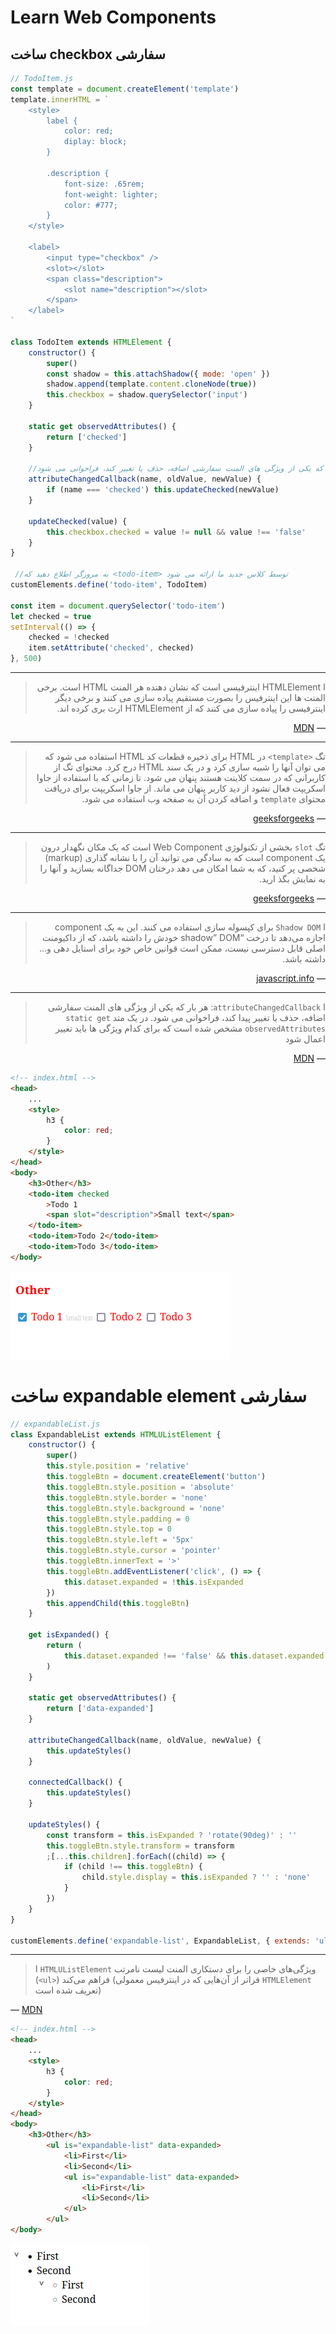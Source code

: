 # Learn Web Components
## ساخت checkbox سفارشی

```javascript
// TodoItem.js
const template = document.createElement('template')
template.innerHTML = `
    <style>
        label {
            color: red;
            diplay: block;
        }

        .description {
            font-size: .65rem;
            font-weight: lighter;
            color: #777;
        }
    </style>
    
    <label>
        <input type="checkbox" />
        <slot></slot>
        <span class="description">
            <slot name="description"></slot>
        </span>
    </label>
`

class TodoItem extends HTMLElement {
    constructor() {
        super()
        const shadow = this.attachShadow({ mode: 'open' })
        shadow.append(template.content.cloneNode(true))
        this.checkbox = shadow.querySelector('input')
    }

    static get observedAttributes() {
        return ['checked']
    }

    //هنگامی که یکی از ویژگی های المنت سفارشی اضافه، حذف یا تغییر کند، فراخوانی می شود
    attributeChangedCallback(name, oldValue, newValue) {
        if (name === 'checked') this.updateChecked(newValue)
    }

    updateChecked(value) {
        this.checkbox.checked = value != null && value !== 'false'
    }
}

 //به مرورگر اطلاع دهید که <todo-item> توسط کلاس جدید ما ارائه می شود
customElements.define('todo-item', TodoItem)

const item = document.querySelector('todo-item')
let checked = true
setInterval(() => {
    checked = !checked
    item.setAttribute('checked', checked)
}, 500)
```
<div dir=rtl>

---
> ا HTMLElement اینترفیسی است که نشان دهنده هر المنت HTML است. برخی المنت ها این اینترفیس را بصورت مستقیم پیاده سازی می کنند و برخی دیگر اینترفیسی را پیاده سازی می کنند که از HTMLElement ارث بری کرده اند.

— [MDN](https://developer.mozilla.org/en-US/docs/Web/API/HTMLElement)

---
> تگ `<template>` در HTML برای ذخیره قطعات کد HTML استفاده می شود که می توان آنها را شبیه سازی کرد و در یک سند HTML درج کرد. محتوای تگ از کاربرانی که در سمت کلاینت هستند پنهان می شود. تا زمانی که با استفاده از جاوا اسکریپت فعال نشود از دید کاربر پنهان می ماند. از جاوا اسکریپت برای دریافت محتوای `template` و اضافه کردن آن به صفحه وب استفاده می شود.

— [geeksforgeeks](https://www.geeksforgeeks.org/html-template-tag/)

---
> تگ `slot` بخشی از تکنولوژی Web Component است که یک مکان نگهدار درون یک component است که به سادگی می توانید آن را با نشانه گذاری (markup) شخصی پر کنید، که به شما امکان می دهد درختان DOM جداگانه بسازید و آنها را به نمایش بگذ ارید.

— [geeksforgeeks](https://www.geeksforgeeks.org/html-slot-tag/)

---
> ا `Shadow DOM` برای کپسوله سازی استفاده می کنند. این به یک component اجازه می‌دهد تا درخت “shadow” DOM خودش را داشته باشد، که از داکیومنت اصلی قابل دسترسی نیست، ممکن است قوانین خاص خود برای استایل دهی و... داشته باشد.

— [javascript.info](https://javascript.info/shadow-dom)

---
> ا `attributeChangedCallback`: هر بار که یکی از ویژگی های المنت سفارشی اضافه، حذف یا تغییر پیدا کند، فراخوانی می شود. در یک متد `static get observedAttributes` مشخص شده است که برای کدام ویژگی ها باید تغییر اعمال شود

— [MDN](https://developer.mozilla.org/en-US/docs/Web/Web_Components/Using_custom_elements#using_the_lifecycle_callbacks)
</div>

```html
<!-- index.html -->
<head>
    ...
    <style>
        h3 {
            color: red;
        }
    </style>
</head>
<body>
    <h3>Other</h3>
    <todo-item checked
        >Todo 1
        <span slot="description">Small text</span>
    </todo-item>
    <todo-item>Todo 2</todo-item>
    <todo-item>Todo 3</todo-item>
</body>
```

<img src="./WebComponents01.png">

# ساخت expandable element سفارشی

```javascript
// expandableList.js
class ExpandableList extends HTMLUListElement {
    constructor() {
        super()
        this.style.position = 'relative'
        this.toggleBtn = document.createElement('button')
        this.toggleBtn.style.position = 'absolute'
        this.toggleBtn.style.border = 'none'
        this.toggleBtn.style.background = 'none'
        this.toggleBtn.style.padding = 0
        this.toggleBtn.style.top = 0
        this.toggleBtn.style.left = '5px'
        this.toggleBtn.style.cursor = 'pointer'
        this.toggleBtn.innerText = '>'
        this.toggleBtn.addEventListener('click', () => {
            this.dataset.expanded = !this.isExpanded
        })
        this.appendChild(this.toggleBtn)
    }

    get isExpanded() {
        return (
            this.dataset.expanded !== 'false' && this.dataset.expanded != null
        )
    }

    static get observedAttributes() {
        return ['data-expanded']
    }

    attributeChangedCallback(name, oldValue, newValue) {
        this.updateStyles()
    }

    connectedCallback() {
        this.updateStyles()
    }

    updateStyles() {
        const transform = this.isExpanded ? 'rotate(90deg)' : ''
        this.toggleBtn.style.transform = transform
        ;[...this.children].forEach((child) => {
            if (child !== this.toggleBtn) {
                child.style.display = this.isExpanded ? '' : 'none'
            }
        })
    }
}

customElements.define('expandable-list', ExpandableList, { extends: 'ul' })

```
---
> ا `HTMLUListElement` ویژگی‌های خاصی را برای دستکاری المنت لیست نامرتب (`<ul>`) فراهم می‌کند (فراتر از آن‌هایی که در اینترفیس معمولی `HTMLElement` تعریف شده است)

— [MDN](https://developer.mozilla.org/en-US/docs/Web/API/HTMLUListElement)


```html
<!-- index.html -->
<head>
    ...
    <style>
        h3 {
            color: red;
        }
    </style>
</head>
<body>
    <h3>Other</h3>
        <ul is="expandable-list" data-expanded>
            <li>First</li>
            <li>Second</li>
            <ul is="expandable-list" data-expanded>
                <li>First</li>
                <li>Second</li>
            </ul>
        </ul>
</body>
```

<img src="./WebComponents02.png">
